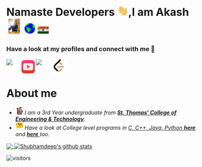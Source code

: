 # Namaste Developers <img src="https://github.com/akashkinkarpandey/akashkinkarpandey/blob/main/to-be-used/Hi.gif" width="29">,I am Akash <img src="https://github.com/akashkinkarpandey/akashkinkarpandey/blob/main/to-be-used/akash.gif" width="40"> <img src="https://github.com/akashkinkarpandey/akashkinkarpandey/blob/main/to-be-used/Earth.gif" width="29"> <img src="https://github.com/akashkinkarpandey/akashkinkarpandey/blob/main/to-be-used/indian-flag.jpg" width="29">

### Have a look at my profiles and connect with me 💬
<a href="https://www.linkedin.com/in/akash-pandey-5985361b8/">
  <img align="left" width="37px" src="https://cdn-icons-png.flaticon.com/512/174/174857.png" />
</a>
<a href="https://www.youtube.com/channel/UC3vcUnSbG_1QlTK-yFnEXoA">
  <img align="left" width="40px" src="https://github.com/akashkinkarpandey/akashkinkarpandey/blob/main/to-be-used/youtube-logo.png" />
</a>
<a href="mailto:akashkinkarpandey@gmail.com">
  <img align="left" width="40px" src="https://cdn-icons-png.flaticon.com/512/281/281769.png" />
</a>
<a href="https://leetcode.com/akashkinkarpandey/">
  <img align="left" width="40px" src="https://github.com/akashkinkarpandey/akashkinkarpandey/blob/main/to-be-used/LeetCode_logo.png" />
</a>
<br>
<br>

# About me

<p>
  <ul>
  <li>
  <img alt="GIF" src="https://github.com/akashkinkarpandey/akashkinkarpandey/blob/main/to-be-used/gandalf.gif" width="20vw" />
    
  <em>
     I am a 3rd Year undergraduate from <a href="https://stcet.org/"> <b>
St. Thomas' College of Engineering & Technology</b></a>.  
  </em>  
  </li>
    
   <li>
     <img alt="GIF" src="https://github.com/akashkinkarpandey/akashkinkarpandey/blob/main/to-be-used/happy.gif" width="20vw" />
  <em>
     Have a look at College level programs in <ins> C, C++, Java, Python </ins> <a href="https://github.com/akashkinkarpandey/UniversityPrograms"> <b>here</b> </a> and <a href="https://github.com/akashkinkarpandey/Odd-Sem-Third-Year"> <b>here</b> </a> too.
  </em>  
  </li>
    
  </ul>
</p>
<a href="https://github.com/akashkinkarpandey">
  <img align="center" src="https://github-readme-stats.vercel.app/api/top-langs/?username=akashkinkarpandey&theme=dark&hide_langs_below=1" />
</a>
<a href="https://github.com/akashkinkarpandey">
 <img align="center" src="https://github-readme-stats.vercel.app/api?username=akashkinkarpandey&show_icons=true&theme=dark&line_height=34" alt="Shubhamdeep's github stats"/>
</a>

<!-- <p><img align="center" src="https://github-readme-streak-stats.herokuapp.com/?user=akashkinkarpandey&" alt="akashkinkarpandey" width="700" height="300" /></p> -->

![visitors](https://visitor-badge.laobi.icu/badge?page_id=akashkinkarpandey.akashkinkarpandey)
<!-- ![](https://komarev.com/ghpvc/?username=akashkinkarpandey&color=green&style=flat-square) -->


<!--
**akashkinkarpandey/akashkinkarpandey** is a ✨ _special_ ✨ repository because its `README.md` (this file) appears on your GitHub profile.

Here are some ideas to get you started:

- 🔭 I’m currently working on ...
- 🌱 I’m currently learning ...
- 👯 I’m looking to collaborate on ...
- 🤔 I’m looking for help with ...
- 💬 Ask me about ...
- 📫 How to reach me: ...
- 😄 Pronouns: ...
- ⚡ Fun fact: ...
-->
 
